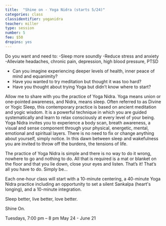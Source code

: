 ```yaml
---
title:  "Shine on - Yoga Nidra (starts 5/24)"
categories: class
classidentifier: yoganidra
teacher: miller
type: session
number: 5
fee: $50
dropins: yes
---
```

Do you want and need to:
-Sleep more soundly
-Reduce stress and anxiety
-Alleviate headaches, chronic pain, depression, high blood pressure, PTSD

* Can you imagine experiencing deeper levels of health, inner peace of mind and equanimity?
* Have you wanted to try meditation but thought it was too hard?
* Have you thought about trying Yoga but didn’t know where to start?

Allow me to share with you the practice of Yoga Nidra. Yoga means union or one-pointed awareness, and Nidra, means sleep. Often referred to as Divine or Yogic Sleep, this contemporary practice is based on ancient meditation and yogic wisdom. It is a powerful technique in which you are guided systematically and learn to relax consciously at every level of your being. Yoga Nidra invites you to experience a body scan, breath awareness, a visual and sense component through your physical, energetic, mental, emotional and spiritual layers. There is no need to fix or change anything about yourself, simply notice. In this dawn between sleep and wakefulness you are invited to throw off the burdens, the tensions of life.

The practice of Yoga Nidra is simple and there is no way to do it wrong, nowhere to go and nothing to do. All that is required is a mat or blanket on the floor and that you lie down, close your eyes and listen. That’s it! That’s all you have to do. Simply be…

Each one-hour class will start with a 10-minute centering, a 40-minute Yoga Nidra practice including an opportunity to set a silent Sankalpa (heart's longing), and a 10-minute integration.

Sleep better, live better, love better.

Shine On.

Tuesdays, 7:00 pm – 8 pm May 24 - June 21
